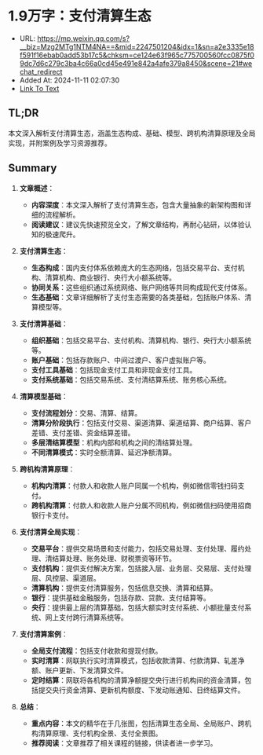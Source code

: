 # 1.9万字：支付清算生态
- URL: https://mp.weixin.qq.com/s?__biz=Mzg2MTg1NTM4NA==&mid=2247501204&idx=1&sn=a2e3335e18f591f16ebab0add53b17c5&chksm=ce124e63f965c775700560fcc0875f09dc7d6c279c3ba4c66a0cd45e491e842a4afe379a8450&scene=21#wechat_redirect
- Added At: 2024-11-11 02:07:30
- [Link To Text](2024-11-11-1.9万字：支付清算生态_raw.md)

## TL;DR
本文深入解析支付清算生态，涵盖生态构成、基础、模型、跨机构清算原理及全局实现，并附案例及学习资源推荐。

## Summary
1. **文章概述**：
   - **内容深度**：本文深入解析了支付清算生态，包含大量抽象的新架构图和详细的流程解析。
   - **阅读建议**：建议先快速预览全文，了解文章结构，再耐心钻研，以体验认知的极速爬升。

2. **支付清算生态**：
   - **生态构成**：国内支付体系依赖庞大的生态网络，包括交易平台、支付机构、清算机构、商业银行、央行大小额系统等。
   - **协同关系**：这些组织通过系统网络、账户网络等共同构成现代支付体系。
   - **生态基础**：文章详细解析了支付生态需要的各类基础，包括账户体系、清算模型等。

3. **支付清算基础**：
   - **组织基础**：包括交易平台、支付机构、清算机构、银行、央行大小额系统等。
   - **账户基础**：包括存款账户、中间过渡户、客户虚拟账户等。
   - **支付工具基础**：包括现金支付工具和非现金支付工具。
   - **支付系统基础**：包括交易系统、支付清结算系统、账务核心系统。

4. **清算模型基础**：
   - **支付流程划分**：交易、清算、结算。
   - **清算分阶段执行**：包括支付交易、渠道清算、渠道结算、商户结算、客户差错、支付差错、资金结算差错。
   - **多层清结算模型**：机构内部和机构之间的清结算处理。
   - **不同清算模式**：实时全额清算、延迟净额清算。

5. **跨机构清算原理**：
   - **机构内清算**：付款人和收款人账户同属一个机构，例如微信零钱扫码支付。
   - **跨机构清算**：付款人和收款人账户分属不同机构，例如微信扫码使用招商银行卡支付。

6. **支付清算全局实现**：
   - **交易平台**：提供交易场景和支付能力，包括交易处理、支付处理、履约处理、清结算处理、账务处理、财税票资等环节。
   - **支付机构**：提供支付解决方案，包括接入层、业务层、交易层、支付处理层、风控层、渠道层。
   - **清算机构**：提供支付清算服务，包括信息交换、清算和结算。
   - **银行**：提供基础金融服务，包括存款、贷款、支付结算等。
   - **央行**：提供最上层的清算基础，包括大额实时支付系统、小额批量支付系统、网上支付跨行清算系统等。

7. **支付清算案例**：
   - **全局支付流程**：包括支付收款和提现付款。
   - **实时清算**：网联执行实时清算模式，包括收款清算、付款清算、轧差净额、账户更新、下发清算文件。
   - **定时结算**：网联将各机构的清算净额提交央行进行机构间的资金清算，包括提交央行资金清算、更新机构额度、下发动账通知、日终结算文件。

8. **总结**：
   - **重点内容**：本文的精华在于几张图，包括清算生态全局、全局账户、跨机构清算原理、支付机构全景、支付全景图。
   - **推荐阅读**：文章推荐了相关课程的链接，供读者进一步学习。
